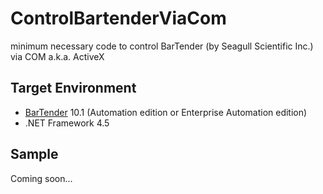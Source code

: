 # ControlBartenderViaCom
minimum necessary code to control BarTender (by Seagull Scientific Inc.) via COM a.k.a. ActiveX

## Target Environment
- [BarTender] 10.1 (Automation edition or Enterprise Automation edition)
- .NET Framework 4.5

## Sample
 Coming soon...
 
[BarTender]: http://www.seagullscientific.com/label-software/barcode-label-design-and-printing.aspx